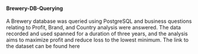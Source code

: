 #### Brewery-DB-Querying

A Brewery database was queried using PostgreSQL and business questions relating to Profit, Brand, and Country analysis were answered. The data recorded and used spanned for a duration of three years, and the analysis aims to maximize profit and reduce loss to the lowest minimum.
The link to the dataset can be found here
